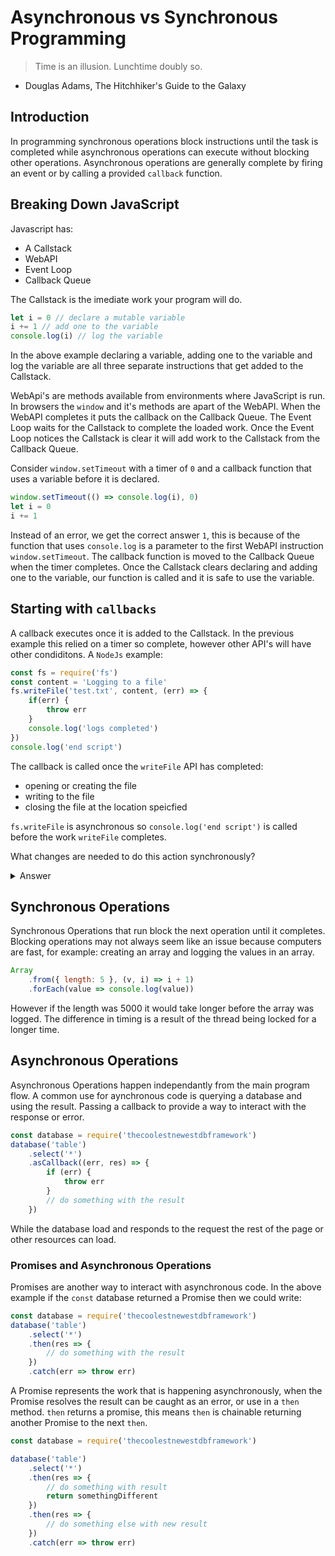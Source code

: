 # Asynchronous vs Synchronous Programming

> Time is an illusion. Lunchtime doubly so.
- Douglas Adams, The Hitchhiker's Guide to the Galaxy

## Introduction

In programming synchronous operations block instructions until the task is 
completed while asynchronous operations can execute without blocking other 
operations. Asynchronous operations are generally complete by firing an event 
or by calling a provided `callback` function.

## Breaking Down JavaScript

Javascript has:

- A Callstack
- WebAPI
- Event Loop
- Callback Queue

The Callstack is the imediate work your program will do. 

```js
let i = 0 // declare a mutable variable
i += 1 // add one to the variable
console.log(i) // log the variable
```

In the above example declaring a variable, adding one to the variable and 
log the variable are all three separate instructions that get added to the 
Callstack.

WebApi's are methods available from environments where JavaScript is run. In 
browsers the `window` and it's methods are apart of the WebAPI. When the WebAPI 
completes it puts the callback on the Callback Queue. The Event Loop waits for 
the Callstack to complete the loaded work. Once the Event Loop notices the 
Callstack is clear it will add work to the Callstack from the Callback Queue.

Consider `window.setTimeout` with a timer of `0` and a callback function that 
uses a variable before it is declared.

```js
window.setTimeout(() => console.log(i), 0)
let i = 0 
i += 1
```

Instead of an error, we get the correct answer `1`, this is because of the function 
that uses `console.log` is a parameter to the first WebAPI instruction 
`window.setTimeout`. The callback function is moved to the Callback Queue when 
the timer completes. Once the Callstack clears declaring and adding one 
to the variable, our function is called and it is safe to use the variable.

## Starting with `callbacks`

A callback executes once it is added to the Callstack. In the previous example 
this relied on a timer so complete, however other API's will have other 
condiditons. A `NodeJs` example:

```js
const fs = require('fs')
const content = 'Logging to a file'
fs.writeFile('test.txt', content, (err) => {
	if(err) {
		throw err
	}
	console.log('logs completed')
})
console.log('end script')
```

The callback is called once the `writeFile` API has completed:

- opening or creating the file
- writing to the file
- closing the file at the location speicfied

`fs.writeFile` is asynchronous so `console.log('end script')` is called before 
the work `writeFile` completes.  

What changes are needed to do this action synchronously?

<details>
<summary>Answer</summary>

```js
const fs = require('fs')
const content = 'Logging to a file'
try {
	fs.writeFileSync('test.txt', content)
	console.log('logs completed')
} catch (err) {
	throw err
}
```

If `err` is thrown the `console.log` is not called.
</details>

## Synchronous Operations

Synchronous Operations that run block the next operation until it completes.
Blocking operations may not always seem like an issue because computers are 
fast, for example: creating an array and logging the values in an array.

```js
Array
	.from({ length: 5 }, (v, i) => i + 1)
	.forEach(value => console.log(value))
```

However if the length was 5000 it would take longer before the array was logged.
The difference in timing is a result of the thread being locked for a longer 
time.

## Asynchronous Operations

Asynchronous Operations happen independantly from the main program flow. A 
common use for aynchronous code is querying a database and using the 
result. Passing a callback to provide a way to interact with the response or 
error.

```js
const database = require('thecoolestnewestdbframework')
database('table')
	.select('*')
	.asCallback((err, res) => {
		if (err) {
			throw err
		}
		// do something with the result
	})
```

While the database load and responds to the request the rest of the page or 
other resources can load.

### Promises and Asynchronous Operations 

Promises are another way to interact with asynchronous code. In the above example
if the `const` database returned a Promise then we could write:

```js
const database = require('thecoolestnewestdbframework')
database('table')
	.select('*')
	.then(res => {
		// do something with the result
	})
	.catch(err => throw err)
```

A Promise represents the work that is happening asynchronously, when the Promise 
resolves the result can be caught as an error, or use in a `then` method. `then` 
returns a promise, this means `then` is chainable returning another Promise to 
the next `then`.

```js
const database = require('thecoolestnewestdbframework')

database('table')
	.select('*')
	.then(res => {
		// do something with result
		return somethingDifferent
	})
	.then(res => {
		// do something else with new result
	})
	.catch(err => throw err)
```
